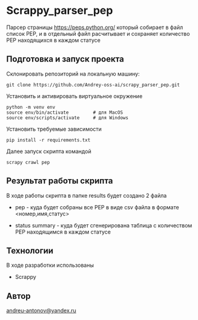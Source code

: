 # Scrappy_parser_pep

Парсер страницы https://peps.python.org/  который собирает в файл список PEP, 
и в отдельный файл расчитывает и сохраняет количество PEP находящихся в каждом
статусе

## Подготовка и запуск проекта

Склонировать репозиторий на локальную машину:
```
git clone https://github.com/Andrey-oss-ai/scrapy_parser_pep.git
```
Установить и активировать виртуальное окружение
```
python -m venv env
source env/bin/activate         # для MacOS
source env/scripts/activate     # для Windows
```
Установить требуемые зависимости
```
pip install -r requirements.txt
```
Далее запуск скрипта командой
```
scrapy crawl pep
```
## Результат работы скрипта

В ходе работы скрипта в папке results будет создано 2 файла

- pep - куда будет собраны все PEP в виде csv файла в формате <номер,имя,статус>

- status summary - куда будет сгенерирована таблица с количеством PEP находящимся
в каждом статусе

## Технологии
В ходе разработки использованы

- Scrappy
## Автор

andreu-antonov@yandex.ru

